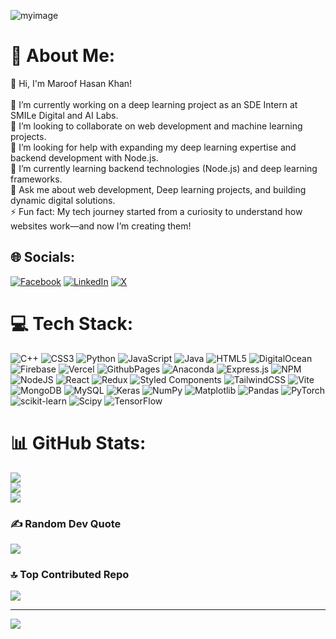 ![myimage](https://blogger.googleusercontent.com/img/b/R29vZ2xl/AVvXsEhRAx5VsvQl75wyY-i1I57YIkdmu7oonSlqlMgFNPfdh72sgVVl1PCvrHE9uspMREQkUQla4Ux5jaSUuMrJrtNe-J7h-tcJpEPjCf_kSkLQr4Zja6_m8NKI07PfFY0FU4BjF62Qj62sBMXBf969UPokw_6_X5vV5U4m6ODPMcPwhmc6GfOX9n17rxp1iJU/w493-h282/image.png)

# 💫 About Me:
👋 Hi, I'm Maroof Hasan Khan!<br><br>🔭 I’m currently working on a deep learning project as an SDE Intern at SMILe Digital and AI Labs.<br>👯 I’m looking to collaborate on web development and machine learning projects.<br>🤝 I’m looking for help with expanding my deep learning expertise and backend development with Node.js.<br>🌱 I’m currently learning backend technologies (Node.js) and deep learning frameworks.<br>💬 Ask me about web development, Deep learning projects, and building dynamic digital solutions.<br>⚡ Fun fact: My tech journey started from a curiosity to understand how websites work—and now I’m creating them!


## 🌐 Socials:
[![Facebook](https://img.shields.io/badge/Facebook-%231877F2.svg?logo=Facebook&logoColor=white)](https://facebook.com/maroofhasankhan) [![LinkedIn](https://img.shields.io/badge/LinkedIn-%230077B5.svg?logo=linkedin&logoColor=white)](https://linkedin.com/in/maroof-hasan-khan) [![X](https://img.shields.io/badge/X-black.svg?logo=X&logoColor=white)](https://x.com/hasankhanmaroof) 

# 💻 Tech Stack:
![C++](https://img.shields.io/badge/c++-%2300599C.svg?style=for-the-badge&logo=c%2B%2B&logoColor=white) ![CSS3](https://img.shields.io/badge/css3-%231572B6.svg?style=for-the-badge&logo=css3&logoColor=white) ![Python](https://img.shields.io/badge/python-3670A0?style=for-the-badge&logo=python&logoColor=ffdd54) ![JavaScript](https://img.shields.io/badge/javascript-%23323330.svg?style=for-the-badge&logo=javascript&logoColor=%23F7DF1E) ![Java](https://img.shields.io/badge/java-%23ED8B00.svg?style=for-the-badge&logo=openjdk&logoColor=white) ![HTML5](https://img.shields.io/badge/html5-%23E34F26.svg?style=for-the-badge&logo=html5&logoColor=white) ![DigitalOcean](https://img.shields.io/badge/DigitalOcean-%230167ff.svg?style=for-the-badge&logo=digitalOcean&logoColor=white) ![Firebase](https://img.shields.io/badge/firebase-%23039BE5.svg?style=for-the-badge&logo=firebase) ![Vercel](https://img.shields.io/badge/vercel-%23000000.svg?style=for-the-badge&logo=vercel&logoColor=white) ![GithubPages](https://img.shields.io/badge/github%20pages-121013?style=for-the-badge&logo=github&logoColor=white) ![Anaconda](https://img.shields.io/badge/Anaconda-%2344A833.svg?style=for-the-badge&logo=anaconda&logoColor=white) ![Express.js](https://img.shields.io/badge/express.js-%23404d59.svg?style=for-the-badge&logo=express&logoColor=%2361DAFB) ![NPM](https://img.shields.io/badge/NPM-%23CB3837.svg?style=for-the-badge&logo=npm&logoColor=white) ![NodeJS](https://img.shields.io/badge/node.js-6DA55F?style=for-the-badge&logo=node.js&logoColor=white) ![React](https://img.shields.io/badge/react-%2320232a.svg?style=for-the-badge&logo=react&logoColor=%2361DAFB) ![Redux](https://img.shields.io/badge/redux-%23593d88.svg?style=for-the-badge&logo=redux&logoColor=white) ![Styled Components](https://img.shields.io/badge/styled--components-DB7093?style=for-the-badge&logo=styled-components&logoColor=white) ![TailwindCSS](https://img.shields.io/badge/tailwindcss-%2338B2AC.svg?style=for-the-badge&logo=tailwind-css&logoColor=white) ![Vite](https://img.shields.io/badge/vite-%23646CFF.svg?style=for-the-badge&logo=vite&logoColor=white) ![MongoDB](https://img.shields.io/badge/MongoDB-%234ea94b.svg?style=for-the-badge&logo=mongodb&logoColor=white) ![MySQL](https://img.shields.io/badge/mysql-4479A1.svg?style=for-the-badge&logo=mysql&logoColor=white) ![Keras](https://img.shields.io/badge/Keras-%23D00000.svg?style=for-the-badge&logo=Keras&logoColor=white) ![NumPy](https://img.shields.io/badge/numpy-%23013243.svg?style=for-the-badge&logo=numpy&logoColor=white) ![Matplotlib](https://img.shields.io/badge/Matplotlib-%23ffffff.svg?style=for-the-badge&logo=Matplotlib&logoColor=black) ![Pandas](https://img.shields.io/badge/pandas-%23150458.svg?style=for-the-badge&logo=pandas&logoColor=white) ![PyTorch](https://img.shields.io/badge/PyTorch-%23EE4C2C.svg?style=for-the-badge&logo=PyTorch&logoColor=white) ![scikit-learn](https://img.shields.io/badge/scikit--learn-%23F7931E.svg?style=for-the-badge&logo=scikit-learn&logoColor=white) ![Scipy](https://img.shields.io/badge/SciPy-%230C55A5.svg?style=for-the-badge&logo=scipy&logoColor=%white) ![TensorFlow](https://img.shields.io/badge/TensorFlow-%23FF6F00.svg?style=for-the-badge&logo=TensorFlow&logoColor=white)
# 📊 GitHub Stats:
![](https://github-readme-stats.vercel.app/api?username=maroofhasankhan&theme=dark&hide_border=false&include_all_commits=false&count_private=false)<br/>
![](https://github-readme-streak-stats.herokuapp.com/?user=maroofhasankhan&theme=dark&hide_border=false)<br/>
![](https://github-readme-stats.vercel.app/api/top-langs/?username=maroofhasankhan&theme=dark&hide_border=false&include_all_commits=false&count_private=false&layout=compact)

### ✍️ Random Dev Quote
![](https://quotes-github-readme.vercel.app/api?type=horizontal&theme=radical)

### 🔝 Top Contributed Repo
![](https://github-contributor-stats.vercel.app/api?username=maroofhasankhan&limit=5&theme=dark&combine_all_yearly_contributions=true)

---
[![](https://visitcount.itsvg.in/api?id=maroofhasankhan&icon=0&color=0)](https://visitcount.itsvg.in)

<!-- Proudly created with GPRM ( https://gprm.itsvg.in ) -->
